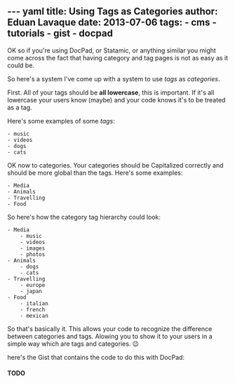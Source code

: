 --- yaml
title: Using Tags as Categories
author: Eduan Lavaque
date: 2013-07-06
tags:
    - cms
    - tutorials
    - gist
    - docpad
---
OK so if you're using DocPad, or Statamic, or anything similar you might come across the fact that having category and tag pages is not as easy as it could be.

So here's a system I've come up with a system to use *tags* as *categories*.

<!-- read more -->

First. All of your tags should be **all lowercase**, this is important. If it's all lowercase your users know (maybe) and your code knows it's to be treated as a tag.

Here's some examples of some *tags*:

``` none
- music
- videos
- dogs
- cats
```

OK now to categories. Your categories should be Capitalized correctly and should be more global than the tags. Here's some examples:

``` none
- Media
- Animals
- Travelling
- Food
```

So here's how the category tag hierarchy could look:

``` none
- Media
    - music
    - videos
    - images
    - photos
- Animals
    - dogs
    - cats
- Travelling
    - europe
    - japan
- Food
    - italian
    - french
    - mexican
```

So that's basically it. This allows your code to recognize the difference between categories and tags. Alowing you to show it to your users in a simple way which are tags and categories. :wink:

here's the Gist that contains the code to do this with DocPad:
#### TODO
